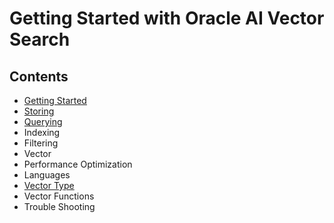 # Getting Started with Oracle AI Vector Search

## Contents
- [Getting Started](Getting%20Started.md)
- [Storing](Storing%20Vectors.md)
- [Querying](Querying%20Vectors.md) 
- Indexing 
- Filtering 
- Vector
- Performance Optimization
- Languages
- [Vector Type](Vector%20Type.md)
- Vector Functions
- Trouble Shooting


